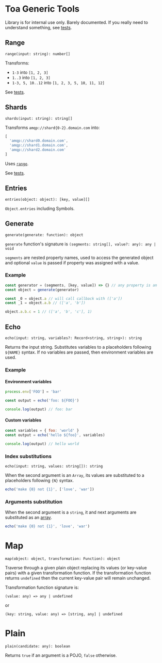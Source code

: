 # Toa Generic Tools

Library is for internal use only. Barely documented. If you really need to understand something,
see [tests](test).

## Range

`range(input: string): number[]`

Transforms:

- `1-3` into `[1, 2, 3]`
- `1..3` into `[1, 2, 3]`
- `1-3, 5, 10..12` into `[1, 2, 3, 5, 10, 11, 12]`

See [tests](test/range.test.js).

## Shards

`shards(input: string): string[]`

Transforms `amqp://shard{0-2}.domain.com` into:

```javascript
[
  'amqp://shard0.domain.com',
  'amqp://shard1.domain.com',
  'amqp://shard2.domain.com'
]
```

Uses [`range`](#range).

See [tests](test/shards.test.js).

## Entries

`entries(object: object): [key, value][]`

`Object.entries` including Symbols.

## Generate

`generate(generate: function): object`

`generate` function's signature is `(segments: string[], value?: any): any | void`

`segments` are nested property names, used to access the generated object and optional `value` is
passed if property was assigned with a value.

### Example

```javascript
const generator = (segments, [key, value]) => {} // any property is an object
const object = generate(generator)

const _0 = object.a // will call callback with (['a'])
const _1 = object.a.b // (['a', 'b'])

object.a.b.c = 1 // (['a', 'b', 'c'], 1)
```

## Echo

`echo(input: string, variables?: Record<string, string>): string`

Returns the input string.
Substitutes variables to a placeholders following `${NAME}` syntax.
If no variables are passed, then environment variables are used.

### Example

#### Environment variables

```javascript
process.env['FOO'] = 'bar'

const output = echo('foo: ${FOO}')

console.log(output) // foo: bar
```

#### Custom variables

```javascript
const variables = { foo: 'world' }
const output = echo('hello ${foo}', variables)

console.log(output) // hello world
```

### Index substitutions

`echo(input: string, values: string[]): string`

When the second argument is an `Array`, its values are substituted to a placeholders following `{N}` syntax.

```javascript
echo('make {0} not {1}', ['love', 'war'])
```

### Arguments substitution

When the second argument is a `string`, it and next arguments are substituted as an [array](#index-substitutions).

```javascript
echo('make {0} not {1}', 'love', 'war')
```

# Map

`map(object: object, transformation: Function): object`

Traverse through a given plain object replacing its values (or key-value pairs) with a given transformation function.
If the transformation function returns `undefined` then the current key-value pair will remain unchanged.

Transformation function signature is:

`(value: any) => any | undefined`

or

`(key: string, value: any) => [string, any] | undefined`

# Plain

`plain(candidate: any): boolean`

Returns `true` if an argument is a POJO, `false` otherwise.

